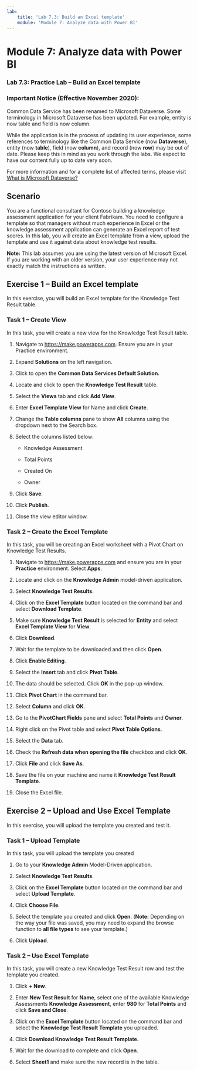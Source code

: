 ```yaml
---
lab:
    title: 'Lab 7.3: Build an Excel template'
    module: 'Module 7: Analyze data with Power BI'
---
```



Module 7: Analyze data with Power BI
=================================

### Lab 7.3: Practice Lab – Build an Excel template

### Important Notice (Effective November 2020):
Common Data Service has been renamed to Microsoft Dataverse. Some terminology in Microsoft Dataverse has been updated. For example, entity is now table and field is now column. 

While the application is in the process of updating its user experience, some references to terminology like the Common Data Service (now **Dataverse**), entity (now **table**), field (now **column**), and record (now **row**) may be out of date. Please keep this in mind as you work through the labs. We expect to have our content fully up to date very soon. 

For more information and for a complete list of affected terms, please visit [What is Microsoft Dataverse?](https://docs.microsoft.com/en-us/powerapps/maker/common-data-service/data-platform-intro#terminology-updates)

Scenario
--------

You are a functional consultant for Contoso building a knowledge assessment
application for your client Fabrikam. You need to configure a template so that
managers without much experience in Excel or the knowledge assessment
application can generate an Excel report of test scores. In this lab, you will
create an Excel template from a view, upload the template and use it against
data about knowledge test results.

**Note:** This lab assumes you are using the latest version of Microsoft Excel.
If you are working with an older version, your user experience may not exactly
match the instructions as written.

## Exercise 1 – Build an Excel template

In this exercise, you will build an Excel template for the Knowledge Test Result
table.

### Task 1 – Create View

In this task, you will create a new view for the Knowledge Test Result table.

1.  Navigate to <https://make.powerapps.com>. Ensure
    you are in your Practice environment.

2.  Expand **Solutions** on the left navigation.

3.  Click to open the **Common Data Services Default Solution.**

4.  Locate and click to open the **Knowledge Test Result** table.

5.  Select the **Views** tab and click **Add View**.

6.  Enter **Excel Template View** for Name and click **Create**.

7.  Change the **Table columns** pane to show **All** columns using the dropdown
    next to the Search box.

8.  Select the columns listed below:

    -   Knowledge Assessment

    -   Total Points

    -   Created On

    -   Owner

9.  Click **Save**.

10. Click **Publish**.

11. Close the view editor window.

### Task 2 – Create the Excel Template

In this task, you will be creating an Excel worksheet with a Pivot Chart on
Knowledge Test Results.

1.  Navigate to <https://make.powerapps.com> and
    ensure you are in your **Practice** environment. Select **Apps**.

2.  Locate and click on the **Knowledge Admin** model-driven application.

3.  Select **Knowledge Test Results**.

4.  Click on the **Excel Template** button located on the command bar and select
    **Download Template**.

5.  Make sure **Knowledge Test Result** is selected for **Entity** and select
    **Excel Template View** for **View**.

6.  Click **Download**.

7.  Wait for the template to be downloaded and then click **Open**.

8.  Click **Enable Editing**.

9.  Select the **Insert** tab and click **Pivot Table**.

10. The data should be selected. Click **OK** in the pop-up window.

11. Click **Pivot Chart** in the command bar.

12. Select **Column** and click **OK**.

13. Go to the **PivotChart Fields** pane and select **Total Points** and
    **Owner**.

14. Right click on the Pivot table and select **Pivot Table Options**.

15. Select the **Data** tab.

16. Check the **Refresh data when opening the file** checkbox and click **OK**.

17. Click **File** and click **Save As**.

18. Save the file on your machine and name it **Knowledge Test Result
    Template**.

19. Close the Excel file.

## Exercise 2 – Upload and Use Excel Template

In this exercise, you will upload the template you created and test it.

### Task 1 – Upload Template

In this task, you will upload the template you created

1.  Go to your **Knowledge Admin** Model-Driven application.

2.  Select **Knowledge Test Results**.

3.  Click on the **Excel Template** button located on the command bar and select
    **Upload Template**.

4.  Click **Choose File**.

5.  Select the template you created and click **Open**. (**Note:** Depending on
    the way your file was saved, you may need to expand the browse function to
    **all file types** to see your template.)

6.  Click **Upload**.

### Task 2 – Use Excel Template

In this task, you will create a new Knowledge Test Result row and test the
template you created.

1.  Click **+ New**.

2.  Enter **New Test Result** for **Name**, select one of the available
    Knowledge Assessments **Knowledge Assessment**, enter **980** for **Total
    Points** and click **Save and Close**.

3.  Click on the **Excel Template** button located on the command bar and select
    the **Knowledge Test Result Template** you uploaded.

4.  Click **Download Knowledge Test Result Template.**

5.  Wait for the download to complete and click **Open**.

6.  Select **Sheet1** and make sure the new record is in the table.
